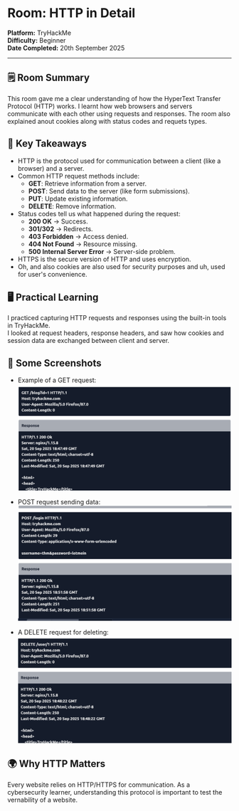 # Room: HTTP in Detail
**Platform:** TryHackMe  
**Difficulty:** Beginner  
**Date Completed:** 20th September 2025  

---

## 🗒️ Room Summary
This room gave me a clear understanding of how the HyperText Transfer Protocol (HTTP) works. I learnt how web browsers and servers communicate with each other using requests and responses. The room also explained anout cookies along with status codes and requets types.

## 🔑 Key Takeaways
- HTTP is the protocol used for communication between a client (like a browser) and a server.  
- Common HTTP request methods include:  
  - **GET**: Retrieve information from a server.  
  - **POST**: Send data to the server (like form submissions).  
  - **PUT**: Update existing information.  
  - **DELETE**: Remove information.  
- Status codes tell us what happened during the request:  
  - **200 OK** → Success.  
  - **301/302** → Redirects.  
  - **403 Forbidden** → Access denied.  
  - **404 Not Found** → Resource missing.  
  - **500 Internal Server Error** → Server-side problem.  
- HTTPS is the secure version of HTTP and uses encryption.
- Oh, and also cookies are also used for security purposes and uh, used for user's convenience. 

## 🖥️ Practical Learning
I practiced capturing HTTP requests and responses using the built-in tools in TryHackMe.  
I looked at request headers, response headers, and saw how cookies and session data are exchanged between client and server.  

## 📸 Some Screenshots
- Example of a GET request:  
![GET-Request](/images/http1.png)  

- POST request sending data:  
![POST-Request](/images/http2.png)  

- A DELETE request for deleting:  
![DELETE-request](/images/http3.png)  

## 🌍 Why HTTP Matters
Every website relies on HTTP/HTTPS for communication. As a cybersecurity learner, understanding this protocol is important to test the vernability of a website.
